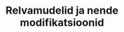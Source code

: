 ---
title: Relvamudelid ja nende modifikatsioonid
title_en: 'Guns and their modifications'
notes: >-
  Relva- ja padrunimudelite andmete allikas on teenistus- ja tsiviilrelvade
  register. Avaldatud on tsiviilkäibes lubatud piiratud käibega tüübikinnituse
  saanud relva- ja padrunimudelite, nende modifikatsioonide andmed ning
  tulirelva olulised osad. Relva ja laskemoona tüübikinnituse käigus tehakse
  kindlaks relva- või padrunimudeli või tulirelva olulise osa tsiviilkäibesse
  lubatavus ja määratakse kasutusvaldkond. Tüübikinnituse tulemusena
  tsiviilrelvaks tunnistatud relvamudeli andmed kantakse registri
  tüübikinnituste loetelusse tsiviilkäibesse lubatud tsiviilrelva mudelina.
notes_en: ''
category: 
  - Valitsus ja avalik sektor
category_en: 
  - Regions and Cities
resources:
  - name: 'Kirjeldus ja seletuskiri'
    url: 'https://www.politsei.ee/et/juhend/politseitoeoega-seotud-avaandmed/relvamudelid-ja-nende-modifikatsioonid'
    format: html
    interactive: 'FALSE'
  - name: 'Relvamudelid ja nende modifikatsioonid'
    url: 'https://opendata.smit.ee/ppa/csv/relvreg_relvamudelid.csv'
    format: csv
    interactive: 'FALSE'
  - name: 'Relvamudelid ja nende modifikatsioonid'
    url: 'https://opendata.smit.ee/ppa/files/relvreg_relvamudelid.zip'
    format: zip
    interactive: 'FALSE'
license: 'https://creativecommons.org/licenses/by-sa/3.0/ee/legalcode'
update_freq: 'http://purl.org/linked-data/sdmx/2009/code#freq-A'
organization: Politsei- ja Piirivalveamet
maintainer_name: ''
maintainer_email: avaandmed@list.politsei.ee
maintainer_phone: ''
date_issued: '30/10/2020'
date_modified: 2020/11/11
---